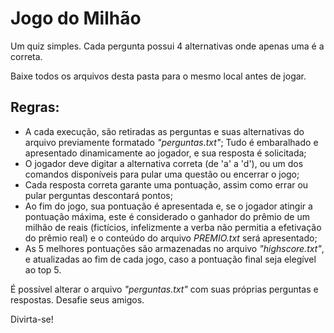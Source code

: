# Jogo do Milhão

Um quiz simples. Cada pergunta possui 4 alternativas onde apenas uma é a correta.

Baixe todos os arquivos desta pasta para o mesmo local antes de jogar.

## Regras:
* A cada execução, são retiradas as perguntas e suas alternativas do arquivo previamente formatado _"perguntas.txt"_;
Tudo é embaralhado e apresentado dinamicamente ao jogador, e sua resposta é solicitada;
* O jogador deve digitar a alternativa correta (de 'a' a 'd'), ou um dos comandos disponíveis para pular uma questão ou encerrar o jogo;
* Cada resposta correta garante uma pontuação, assim como errar ou pular perguntas descontará pontos;
* Ao fim do jogo, sua pontuação é apresentada e, se o jogador atingir a pontuação máxima, este é considerado o ganhador do prêmio de um milhão de reais (fictícios, infelizmente a verba não permitia a efetivação do prêmio real) e o conteúdo do arquivo *PREMIO.txt* será apresentado;
* As 5 melhores pontuações são armazenadas no arquivo _"highscore.txt"_, e atualizadas ao fim de cada jogo, caso a pontuação final seja elegível ao top 5.

É possível alterar o arquivo _"perguntas.txt"_ com suas próprias perguntas e respostas. Desafie seus amigos.

Divirta-se!
